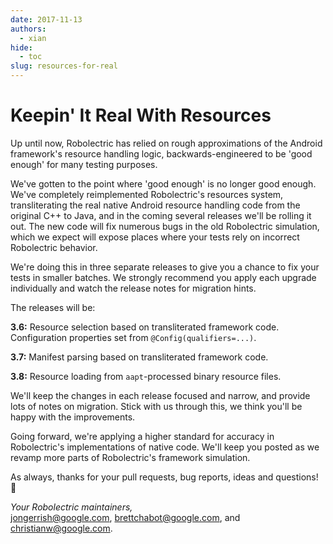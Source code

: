 ```yaml
---
date: 2017-11-13
authors:
  - xian
hide:
  - toc
slug: resources-for-real
---
```


# Keepin' It Real With Resources

Up until now, Robolectric has relied on rough approximations of the Android framework's resource handling logic, backwards-engineered to be 'good enough' for many testing purposes.

We've gotten to the point where 'good enough' is no longer good enough. We've completely reimplemented Robolectric's resources system, transliterating the real native Android resource handling code from the original C++ to Java, and in the coming several releases we'll be rolling it out. The new code will fix numerous bugs in the old Robolectric simulation, which we expect will expose places where your tests rely on incorrect Robolectric behavior.

We're doing this in three separate releases to give you a chance to fix your tests in smaller batches. We strongly recommend you apply each upgrade individually and watch the release notes for migration hints.

The releases will be:

**3.6:** Resource selection based on transliterated framework code. Configuration properties set from `@Config(qualifiers=...)`.

**3.7:** Manifest parsing based on transliterated framework code.

**3.8:** Resource loading from `aapt`-processed binary resource files.

We'll keep the changes in each release focused and narrow, and provide lots of notes on migration. Stick with us through this, we think you'll be happy with the improvements.

Going forward, we're applying a higher standard for accuracy in Robolectric's implementations of native code. We'll keep you posted as we revamp more parts of Robolectric's framework simulation.

As always, thanks for your pull requests, bug reports, ideas and questions! &#x1f4af;

_Your Robolectric maintainers,_
<br/>
[jongerrish@google.com](mailto:jongerrish@google.com), [brettchabot@google.com](mailto:brettchabot@google.com), and [christianw@google.com](mailto:christianw@google.com).